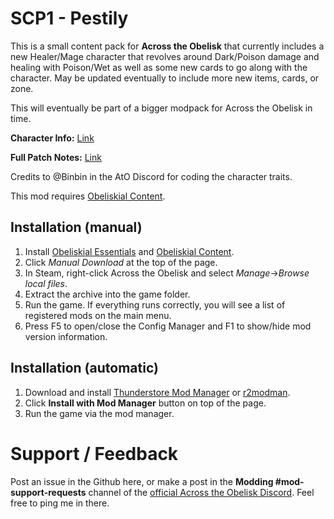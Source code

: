 # SCP1 - Pestily

This is a small content pack for **Across the Obelisk** that currently includes a new Healer/Mage character that revolves around Dark/Poison damage and healing with Poison/Wet as well as some new cards to go along with the character. May be updated eventually to include more new items, cards, or zone. 

This will eventually be part of a bigger modpack for Across the Obelisk in time.

**Character Info:** [Link](https://getupnote.com/share/notes/zGnzMjZ3qDgIeWkl6ZH0RMO7cqq1/aad2940f-b740-4980-be52-b1dcfb2ebd42)

**Full Patch Notes:** [Link](https://getupnote.com/share/notes/zGnzMjZ3qDgIeWkl6ZH0RMO7cqq1/d48d397a-1606-45ea-aa15-dedffa512914)


Credits to @Binbin in the AtO Discord for coding the character traits.

This mod requires [Obeliskial Content](https://across-the-obelisk.thunderstore.io/package/meds/Obeliskial_Content/).

## Installation (manual)

1. Install [Obeliskial Essentials](https://across-the-obelisk.thunderstore.io/package/meds/Obeliskial_Essentials/) and [Obeliskial Content](https://across-the-obelisk.thunderstore.io/package/meds/Obeliskial_Content/).
2. Click _Manual Download_ at the top of the page.
3. In Steam, right-click Across the Obelisk and select _Manage_->_Browse local files_.
4. Extract the archive into the game folder. 
5. Run the game. If everything runs correctly, you will see a list of registered mods on the main menu.
6. Press F5 to open/close the Config Manager and F1 to show/hide mod version information.

## Installation (automatic)

1. Download and install [Thunderstore Mod Manager](https://www.overwolf.com/app/Thunderstore-Thunderstore_Mod_Manager) or [r2modman](https://across-the-obelisk.thunderstore.io/package/ebkr/r2modman/).
2. Click **Install with Mod Manager** button on top of the page.
3. Run the game via the mod manager.

# Support / Feedback

Post an issue in the Github here, or make a post in the **Modding #mod-support-requests** channel of the [official Across the Obelisk Discord](https://discord.gg/across-the-obelisk-679706811108163701). Feel free to ping me in there.

